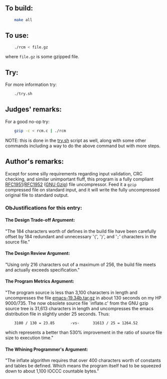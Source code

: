 ## To build:

```sh
    make all
```


## To use:

```sh
    ./rcm < file.gz
```

where `file.gz` is some gzipped file.


## Try:

For more information try:

```sh
    ./try.sh
```


## Judges' remarks:

For a good no-op try:

```sh
    gzip -c < rcm.c | ./rcm
```

NOTE: this is done in the [try.sh](try.sh) script as well, along with some other
commands including a way to do the above command but with more steps.


## Author's remarks:

Except for some silly requirements regarding input validation, CRC checking, and
similar unimportant fluff, this program is a fully compliant
[RFC1951](https://www.ietf.org/rfc/rfc1951.txt)/[RFC1952](https://www.ietf.org/rfc/rfc1952.txt)
([GNU Gzip](https://www.gnu.org/software/gzip/)) file uncompressor.  Feed it a
`gzip` compressed file on standard input, and it will write the fully
uncompressed original file to standard output.


### ObJustifications for this entry:


#### The Design Trade-off Argument:

"The 184 characters worth of defines in the build file have been
carefully offset by 184 redundant and unnecessary '`{`', '`}`', and '`;`'
characters in the source file."


#### The Design Review Argument:

"Using only 216 characters out of a maximum of 256, the build file
meets and actually exceeds specification."


#### The Program Metrics Argument:

"The program source is less than 3,100 characters in length and uncompresses the
file
[emacs-19.34b.tar.gz](https://ftp.gnu.org/old-gnu/emacs/emacs-19.34b.tar.gz) in
about 130 seconds on my HP 9000/735.  The now obsolete source file `inflate.c'
from the GNU gzip source tree is 31,613 characters in length and uncompresses
the emacs distribution file in slightly under 25 seconds.  Thus:

```
    3100 / 130 = 23.85       -vs-      31613 / 25 = 1264.52
```

which represents a better than 530% improvement in the ratio of
source file size to execution time."


#### The Whining Programmer's Argument:

"The inflate algorithm requires that over 400 characters worth
of constants and tables be defined.  Which means the program
itself had to be squeezed down to about 1,100 IOCCC countable
bytes."


<!--

    Copyright © 1984-2024 by Landon Curt Noll. All Rights Reserved.

    You are free to share and adapt this file under the terms of this license:

	Creative Commons Attribution-ShareAlike 4.0 International (CC BY-SA 4.0)

    For more information, see:

	https://creativecommons.org/licenses/by-sa/4.0/

-->
